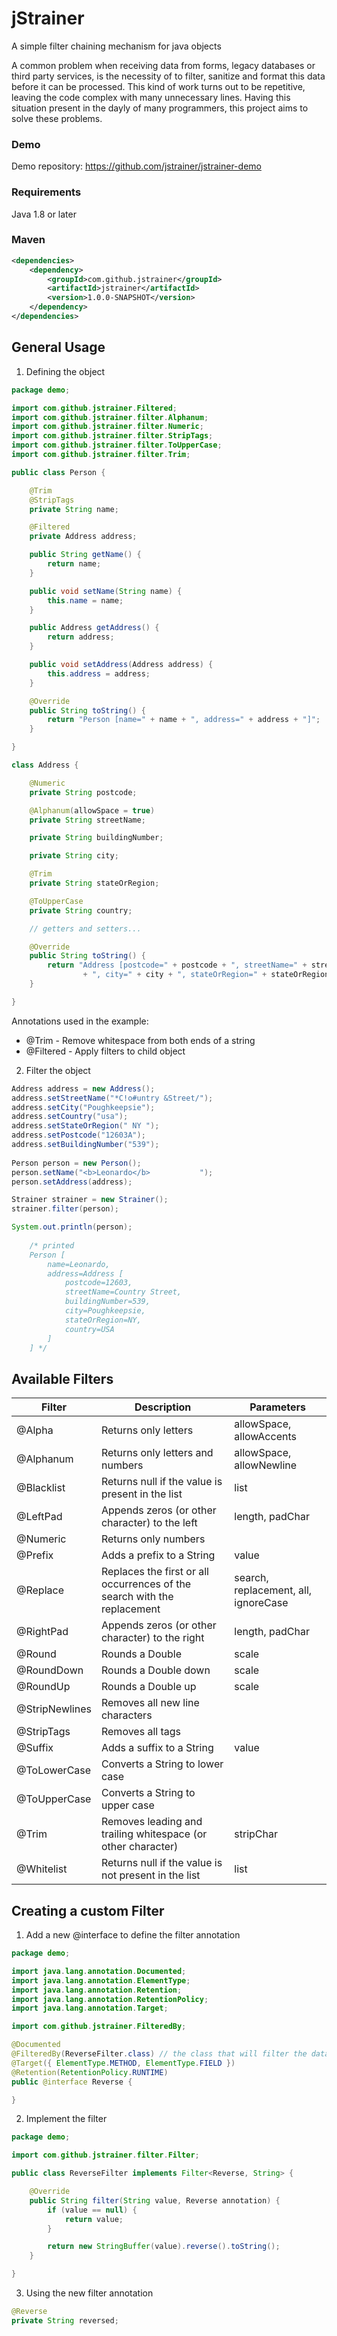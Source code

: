 # jStrainer

A simple filter chaining mechanism for java objects

A common problem when receiving data from forms, legacy databases or third party services, is the necessity of to filter, sanitize and format this data before it can be processed.
This kind of work turns out to be repetitive, leaving the code complex with many unnecessary lines.
Having this situation present in the dayly of many programmers, this project aims to solve these problems.

### Demo

Demo repository: https://github.com/jstrainer/jstrainer-demo

### Requirements

Java 1.8 or later

### Maven

```xml
<dependencies>
    <dependency>
        <groupId>com.github.jstrainer</groupId>
        <artifactId>jstrainer</artifactId>
        <version>1.0.0-SNAPSHOT</version>
    </dependency>
</dependencies>
```

## General Usage

1. Defining the object

```java
package demo;

import com.github.jstrainer.Filtered;
import com.github.jstrainer.filter.Alphanum;
import com.github.jstrainer.filter.Numeric;
import com.github.jstrainer.filter.StripTags;
import com.github.jstrainer.filter.ToUpperCase;
import com.github.jstrainer.filter.Trim;

public class Person {

    @Trim
    @StripTags
    private String name;

    @Filtered
    private Address address;

    public String getName() {
        return name;
    }

    public void setName(String name) {
        this.name = name;
    }

    public Address getAddress() {
        return address;
    }

    public void setAddress(Address address) {
        this.address = address;
    }

    @Override
    public String toString() {
        return "Person [name=" + name + ", address=" + address + "]";
    }

}

class Address {

    @Numeric
    private String postcode;

    @Alphanum(allowSpace = true)
    private String streetName;

    private String buildingNumber;

    private String city;

    @Trim
    private String stateOrRegion;

    @ToUpperCase
    private String country;

    // getters and setters...

    @Override
    public String toString() {
        return "Address [postcode=" + postcode + ", streetName=" + streetName + ", buildingNumber=" + buildingNumber
                + ", city=" + city + ", stateOrRegion=" + stateOrRegion + ", country=" + country + "]";
    }

}
```

Annotations used in the example:

* @Trim - Remove whitespace from both ends of a string
* @Filtered - Apply filters to child object

2. Filter the object

```java
Address address = new Address();
address.setStreetName("*C!o#untry &Street/");
address.setCity("Poughkeepsie");
address.setCountry("usa");
address.setStateOrRegion(" NY ");
address.setPostcode("12603A");
address.setBuildingNumber("539");
    
Person person = new Person();
person.setName("<b>Leonardo</b>           ");
person.setAddress(address);

Strainer strainer = new Strainer();
strainer.filter(person);

System.out.println(person);
    
    /* printed
    Person [
        name=Leonardo, 
        address=Address [
            postcode=12603, 
            streetName=Country Street, 
            buildingNumber=539, 
            city=Poughkeepsie, 
            stateOrRegion=NY, 
            country=USA
        ]
    ] */
```

## Available Filters

| Filter         | Description                                                              | Parameters                           |
|----------------|--------------------------------------------------------------------------|--------------------------------------|
| @Alpha         | Returns only letters                                                     | allowSpace, allowAccents             |
| @Alphanum      | Returns only letters and numbers                                         | allowSpace, allowNewline             |
| @Blacklist     | Returns null if the value is present in the list                         | list                                 |
| @LeftPad       | Appends zeros (or other character) to the left                           | length, padChar                      |
| @Numeric       | Returns only numbers                                                     |                                      |
| @Prefix        | Adds a prefix to a String                                                | value                                |
| @Replace       | Replaces the first or all occurrences of the search with the replacement | search, replacement, all, ignoreCase |
| @RightPad      | Appends zeros (or other character) to the right                          | length, padChar                      |
| @Round         | Rounds a Double                                                          | scale                                |
| @RoundDown     | Rounds a Double down                                                     | scale                                |
| @RoundUp       | Rounds a Double up                                                       | scale                                |
| @StripNewlines | Removes all new line characters                                          |                                      |
| @StripTags     | Removes all tags                                                         |                                      |
| @Suffix        | Adds a suffix to a String                                                | value                                |
| @ToLowerCase   | Converts a String to lower case                                          |                                      |
| @ToUpperCase   | Converts a String to upper case                                          |                                      |
| @Trim          | Removes leading and trailing whitespace (or other character)             | stripChar                            |
| @Whitelist     | Returns null if the value is not present in the list                     | list                                 |

## Creating a custom Filter

1. Add a new @interface to define the filter annotation

```java
package demo;

import java.lang.annotation.Documented;
import java.lang.annotation.ElementType;
import java.lang.annotation.Retention;
import java.lang.annotation.RetentionPolicy;
import java.lang.annotation.Target;

import com.github.jstrainer.FilteredBy;

@Documented
@FilteredBy(ReverseFilter.class) // the class that will filter the data
@Target({ ElementType.METHOD, ElementType.FIELD })
@Retention(RetentionPolicy.RUNTIME)
public @interface Reverse {

}
```

2. Implement the filter

```java
package demo;

import com.github.jstrainer.filter.Filter;

public class ReverseFilter implements Filter<Reverse, String> {

    @Override
    public String filter(String value, Reverse annotation) {
        if (value == null) {
            return value;
        }

        return new StringBuffer(value).reverse().toString();
    }

}
```

3. Using the new filter annotation

```java
@Reverse
private String reversed;
```